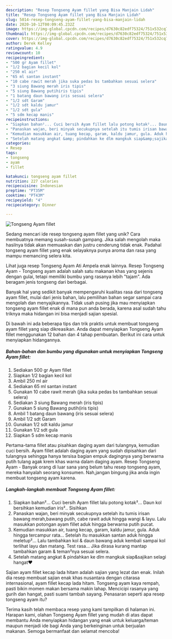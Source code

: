 ```yaml
---
description: "Resep Tongseng Ayam fillet yang Bisa Manjain Lidah"
title: "Resep Tongseng Ayam fillet yang Bisa Manjain Lidah"
slug: 5014-resep-tongseng-ayam-fillet-yang-bisa-manjain-lidah
date: 2020-10-12T00:09:45.232Z
image: https://img-global.cpcdn.com/recipes/d7630c82edf75324/751x532cq70/tongseng-ayam-fillet-foto-resep-utama.jpg
thumbnail: https://img-global.cpcdn.com/recipes/d7630c82edf75324/751x532cq70/tongseng-ayam-fillet-foto-resep-utama.jpg
cover: https://img-global.cpcdn.com/recipes/d7630c82edf75324/751x532cq70/tongseng-ayam-fillet-foto-resep-utama.jpg
author: Derek Kelley
ratingvalue: 4.9
reviewcount: 10
recipeingredient:
- "500 gr Ayam fillet"
- "1/2 bagian kecil kol"
- "250 ml air"
- "65 ml santan instant"
- "10 cabe rawit merah jika suka pedas bs tambahkan sesuai selera"
- "3 siung Bawang merah iris tipis"
- "5 siung Bawang putihiris tipis"
- "1 batang daun bawang iris sesuai selera"
- "1/2 sdt Garam"
- "1/2 sdt kaldu jamur"
- "1/2 sdt gula"
- "5 sdm kecap manis"
recipeinstructions:
- "Siapkan bahan²... Cuci bersih Ayam fillet lalu potong kotak²... Daun kol bersihkan kemudian iris².. Sisihkan"
- "Panaskan wajan, beri minyak secukupnya setelah itu tumis irisan bawang merah,bawang putih, cabe rawit aduk hingga wangi &amp; layu. Lalu masukkan potongan ayam fillet aduk hingga berwarna putih pucat."
- "Kemudian masukkan air, tuang kecap, garam, kaldu jamur, gula. Aduk hingga tercampur rata... Setelah itu masukkan santan aduk hingga meletup²... Lalu tambahkan kol &amp; daun bawang aduk kembali sampai kol terlihat layu dan matang. Test rasa... Jika dirasa kurang mantap tambahkan garam &amp; teman²nya sesuai selera."
- "Setelah matang angkat &amp; pindahkan ke dlm mangkuk siap&amp;sajikan selagi hangat❤"
categories:
- Resep
tags:
- tongseng
- ayam
- fillet

katakunci: tongseng ayam fillet 
nutrition: 227 calories
recipecuisine: Indonesian
preptime: "PT35M"
cooktime: "PT43M"
recipeyield: "4"
recipecategory: Dinner

---
```



![Tongseng Ayam fillet](https://img-global.cpcdn.com/recipes/d7630c82edf75324/751x532cq70/tongseng-ayam-fillet-foto-resep-utama.jpg)

Sedang mencari ide resep tongseng ayam fillet yang unik? Cara membuatnya memang susah-susah gampang. Jika salah mengolah maka hasilnya tidak akan memuaskan dan justru cenderung tidak enak. Padahal tongseng ayam fillet yang enak selayaknya punya aroma dan rasa yang mampu memancing selera kita.

Lihat juga resep Tongseng Ayam Ati Ampela enak lainnya. Resep Tongseng Ayam - Tongseng ayam adalah salah satu makanan khas yang sejenis dengan gulai, tetapi memiliki bumbu yang rasanya lebih &#34;tajam&#34;. Ada beragam jenis tongseng dari berbagai.

Banyak hal yang sedikit banyak mempengaruhi kualitas rasa dari tongseng ayam fillet, mulai dari jenis bahan, lalu pemilihan bahan segar sampai cara mengolah dan menyajikannya. Tidak usah pusing jika mau menyiapkan tongseng ayam fillet enak di mana pun anda berada, karena asal sudah tahu triknya maka hidangan ini bisa menjadi sajian spesial.


Di bawah ini ada beberapa tips dan trik praktis untuk membuat tongseng ayam fillet yang siap dikreasikan. Anda dapat menyiapkan Tongseng Ayam fillet menggunakan 12 bahan dan 4 tahap pembuatan. Berikut ini cara untuk menyiapkan hidangannya.

<!--inarticleads1-->

##### Bahan-bahan dan bumbu yang digunakan untuk menyiapkan Tongseng Ayam fillet:

1. Sediakan 500 gr Ayam fillet
1. Siapkan 1/2 bagian kecil kol
1. Ambil 250 ml air
1. Sediakan 65 ml santan instant
1. Gunakan 10 cabe rawit merah (jika suka pedas bs tambahkan sesuai selera)
1. Sediakan 3 siung Bawang merah (iris tipis)
1. Gunakan 5 siung Bawang putih(iris tipis)
1. Ambil 1 batang daun bawang (iris sesuai selera)
1. Ambil 1/2 sdt Garam
1. Gunakan 1/2 sdt kaldu jamur
1. Gunakan 1/2 sdt gula
1. Siapkan 5 sdm kecap manis


Pertama-tama fillet atau pisahkan daging ayam dari tulangnya, kemudian cuci bersih. Ayam fillet adalah daging ayam yang sudah dipisahkan dari tulangnya sehingga hanya tersisa bagian empuk dagingnya yang berwarna putih tulang agak krem khas warna dalam daging ayam. Resep Tongseng Ayam - Banyak orang di luar sana yang belum tahu resep tongseng ayam, mereka hanyalah seorang konsumen. Nah,jangan bingung jika anda ingin membuat tongseng ayam karena. 

<!--inarticleads2-->

##### Langkah-langkah membuat Tongseng Ayam fillet:

1. Siapkan bahan²... Cuci bersih Ayam fillet lalu potong kotak²... Daun kol bersihkan kemudian iris².. Sisihkan
1. Panaskan wajan, beri minyak secukupnya setelah itu tumis irisan bawang merah,bawang putih, cabe rawit aduk hingga wangi &amp; layu. Lalu masukkan potongan ayam fillet aduk hingga berwarna putih pucat.
1. Kemudian masukkan air, tuang kecap, garam, kaldu jamur, gula. Aduk hingga tercampur rata... Setelah itu masukkan santan aduk hingga meletup²... Lalu tambahkan kol &amp; daun bawang aduk kembali sampai kol terlihat layu dan matang. Test rasa... Jika dirasa kurang mantap tambahkan garam &amp; teman²nya sesuai selera.
1. Setelah matang angkat &amp; pindahkan ke dlm mangkuk siap&amp;sajikan selagi hangat❤


Sajian ayam fillet kecap lada hitam adalah sajian yang lezat dan enak. Inilah dia resep membuat sajian enak khas nusantara dengan citarasa internasional, ayam fillet kecap lada hitam. Tongseng ayam kaya rempah, pasti bikin momen makan bersama makin lahap. Mencicipi rasanya yang gurih dan hangat, pasti suami tambah sayang. Penasaran seperti apa resep tongseng ayam itu? 

Terima kasih telah membaca resep yang kami tampilkan di halaman ini. Harapan kami, olahan Tongseng Ayam fillet yang mudah di atas dapat membantu Anda menyiapkan hidangan yang enak untuk keluarga/teman maupun menjadi ide bagi Anda yang berkeinginan untuk berjualan makanan. Semoga bermanfaat dan selamat mencoba!
